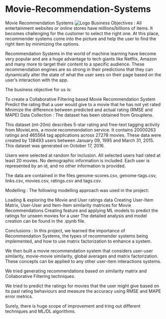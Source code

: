 # Movie-Recommendation-Systems
Movie Recommendation Systems
![Logo](https://github.com/user-attachments/assets/881c8ae4-55ec-415b-8d3b-e33a11f04d9d)
Business Objectives :
All entertainment websites or online stores have millions/billions of items. It becomes challenging for the customer to select the right one. At this place, recommender systems come into the picture and help the user to find the right item by minimizing the options.

Recommendation Systems in the world of machine learning have become very popular and are a huge advantage to tech giants like Netflix, Amazon and many more to target their content to a specific audience. These recommendation engines are so strong in their predictions that they can dynamically alter the state of what the user sees on their page based on the user’s interaction with the app.

The business objective for us is:

To create a Collaborative Filtering based Movie Recommendation System
Predict the rating that a user would give to a movie that he has not yet rated
Minimize the difference between predicted and actual rating (RMSE and MAPE)
Data Collection :
The dataset has been obtained from Grouplens.


This dataset (ml-20m) describes 5-star rating and free-text tagging activity from MovieLens, a movie recommendation service. It contains 20000263 ratings and 465564 tag applications across 27278 movies. These data were created by 138493 users between January 09, 1995 and March 31, 2015. This dataset was generated on October 17, 2016.

Users were selected at random for inclusion. All selected users had rated at least 20 movies. No demographic information is included. Each user is represented by an id, and no other information is provided.

The data are contained in the files genome-scores.csv, genome-tags.csv, links.csv, movies.csv, ratings.csv and tags.csv.



Modelling :
The following modelling approach was used in the project:

Loading & exploring the Movie and User ratings data
Creating User-Item Matrix, User-User and Item-Item similarity matrices for Movie Recommendations
Creating feature and applying ML models to predict the ratings for unseen movies for a user
The detailed analysis and model creation can be found in the .ipynb file.

Conclusions :
In this project, we learned the importance of Recommendation Systems, the types of recommender systems being implemented, and how to use matrix factorization to enhance a system.

We then built a movie recommendation system that considers user-user similarity, movie-movie similarity, global averages and matrix factorization. These concepts can be applied to any other user-item interactions systems.

We tried generating recommendations based on similarity matrix and Collaborative Filtering techniques.

We tried to predict the ratings for movies that the user might give based on its past rating behaviours and measure the accuracy using RMSE and MAPE error metrics.

Surely, there is huge scope of improvement and tring out different techniques and ML/DL algorithms.

